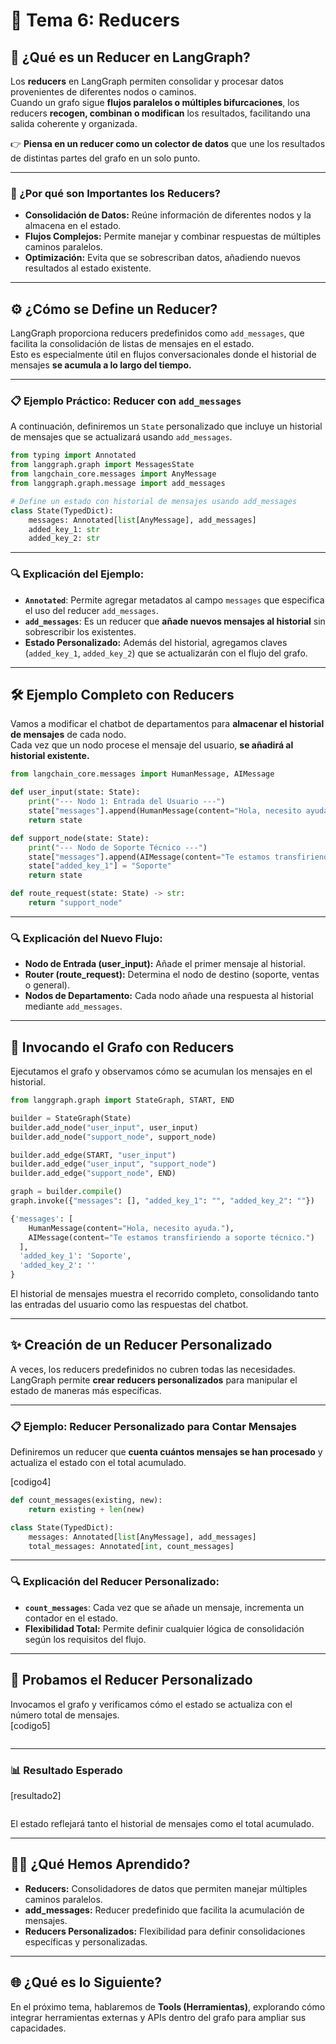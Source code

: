 # 🔄 Tema 6: Reducers

## 🚀 ¿Qué es un Reducer en LangGraph?  

Los **reducers** en LangGraph permiten consolidar y procesar datos provenientes de diferentes nodos o caminos.  
Cuando un grafo sigue **flujos paralelos o múltiples bifurcaciones**, los reducers **recogen, combinan o modifican** los resultados, facilitando una salida coherente y organizada.  

👉 **Piensa en un reducer como un colector de datos** que une los resultados de distintas partes del grafo en un solo punto.  

---

### 🧠 ¿Por qué son Importantes los Reducers?  

- **Consolidación de Datos:** Reúne información de diferentes nodos y la almacena en el estado.  
- **Flujos Complejos:** Permite manejar y combinar respuestas de múltiples caminos paralelos.  
- **Optimización:** Evita que se sobrescriban datos, añadiendo nuevos resultados al estado existente.  

---

## ⚙️ ¿Cómo se Define un Reducer?  

LangGraph proporciona reducers predefinidos como `add_messages`, que facilita la consolidación de listas de mensajes en el estado.  
Esto es especialmente útil en flujos conversacionales donde el historial de mensajes **se acumula a lo largo del tiempo.**  

---

### 📋 Ejemplo Práctico: Reducer con `add_messages`  

A continuación, definiremos un `State` personalizado que incluye un historial de mensajes que se actualizará usando `add_messages`.  

```python
from typing import Annotated
from langgraph.graph import MessagesState
from langchain_core.messages import AnyMessage
from langgraph.graph.message import add_messages

# Define un estado con historial de mensajes usando add_messages
class State(TypedDict):
    messages: Annotated[list[AnyMessage], add_messages]
    added_key_1: str
    added_key_2: str
``` 

---

### 🔍 Explicación del Ejemplo:  

- **`Annotated`**: Permite agregar metadatos al campo `messages` que especifica el uso del reducer `add_messages`.  
- **`add_messages`**: Es un reducer que **añade nuevos mensajes al historial** sin sobrescribir los existentes.  
- **Estado Personalizado:** Además del historial, agregamos claves (`added_key_1`, `added_key_2`) que se actualizarán con el flujo del grafo.  

---  

## 🛠️ Ejemplo Completo con Reducers  

Vamos a modificar el chatbot de departamentos para **almacenar el historial de mensajes** de cada nodo.  
Cada vez que un nodo procese el mensaje del usuario, **se añadirá al historial existente.**  

```python
from langchain_core.messages import HumanMessage, AIMessage

def user_input(state: State):
    print("--- Nodo 1: Entrada del Usuario ---")
    state["messages"].append(HumanMessage(content="Hola, necesito ayuda."))
    return state

def support_node(state: State):
    print("--- Nodo de Soporte Técnico ---")
    state["messages"].append(AIMessage(content="Te estamos transfiriendo a soporte técnico."))
    state["added_key_1"] = "Soporte"
    return state

def route_request(state: State) -> str:
    return "support_node"
```  

---

### 🔍 Explicación del Nuevo Flujo:  

- **Nodo de Entrada (user_input):** Añade el primer mensaje al historial.  
- **Router (route_request):** Determina el nodo de destino (soporte, ventas o general).  
- **Nodos de Departamento:** Cada nodo añade una respuesta al historial mediante `add_messages`.  

---

## 🚀 Invocando el Grafo con Reducers  

Ejecutamos el grafo y observamos cómo se acumulan los mensajes en el historial.  

```python
from langgraph.graph import StateGraph, START, END

builder = StateGraph(State)
builder.add_node("user_input", user_input)
builder.add_node("support_node", support_node)

builder.add_edge(START, "user_input")
builder.add_edge("user_input", "support_node")
builder.add_edge("support_node", END)

graph = builder.compile()
graph.invoke({"messages": [], "added_key_1": "", "added_key_2": ""})
``` 

```python title="Resultado"
{'messages': [
    HumanMessage(content="Hola, necesito ayuda."), 
    AIMessage(content="Te estamos transfiriendo a soporte técnico.")
  ], 
  'added_key_1': 'Soporte', 
  'added_key_2': ''
}

``` 

El historial de mensajes muestra el recorrido completo, consolidando tanto las entradas del usuario como las respuestas del chatbot.  

---

## ✨ Creación de un Reducer Personalizado  

A veces, los reducers predefinidos no cubren todas las necesidades. LangGraph permite **crear reducers personalizados** para manipular el estado de maneras más específicas.  

---

### 📋 Ejemplo: Reducer Personalizado para Contar Mensajes  

Definiremos un reducer que **cuenta cuántos mensajes se han procesado** y actualiza el estado con el total acumulado.  

[codigo4]  
```python
def count_messages(existing, new):
    return existing + len(new)

class State(TypedDict):
    messages: Annotated[list[AnyMessage], add_messages]
    total_messages: Annotated[int, count_messages]
``` 

---

### 🔍 Explicación del Reducer Personalizado:  

- **`count_messages`**: Cada vez que se añade un mensaje, incrementa un contador en el estado.  
- **Flexibilidad Total:** Permite definir cualquier lógica de consolidación según los requisitos del flujo.  

---

## 🚀 Probamos el Reducer Personalizado  

Invocamos el grafo y verificamos cómo el estado se actualiza con el número total de mensajes.  
[codigo5]  
```python

``` 

---

### 📊 Resultado Esperado  
[resultado2]  
```python

``` 

El estado reflejará tanto el historial de mensajes como el total acumulado.  

---

## 🧑‍🏫 ¿Qué Hemos Aprendido?  

- **Reducers:** Consolidadores de datos que permiten manejar múltiples caminos paralelos.  
- **add_messages:** Reducer predefinido que facilita la acumulación de mensajes.  
- **Reducers Personalizados:** Flexibilidad para definir consolidaciones específicas y personalizadas.  

---

## 🌐 ¿Qué es lo Siguiente?  

En el próximo tema, hablaremos de **Tools (Herramientas)**, explorando cómo integrar herramientas externas y APIs dentro del grafo para ampliar sus capacidades.  
